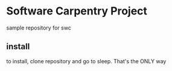 # Software Carpentry Project
sample repository for swc

## install

to install, clone repository and go to sleep. That's the ONLY way
